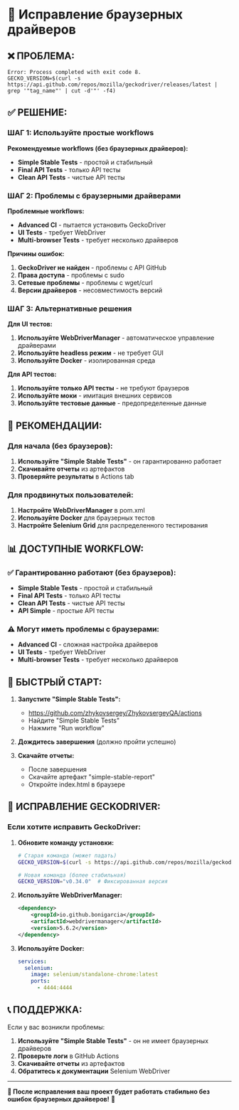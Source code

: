 # 🔧 Исправление браузерных драйверов

## ❌ **ПРОБЛЕМА:**
```
Error: Process completed with exit code 8.
GECKO_VERSION=$(curl -s https://api.github.com/repos/mozilla/geckodriver/releases/latest | grep '"tag_name"' | cut -d'"' -f4)
```

## ✅ **РЕШЕНИЕ:**

### **ШАГ 1: Используйте простые workflows**

**Рекомендуемые workflows (без браузерных драйверов):**
- **Simple Stable Tests** - простой и стабильный
- **Final API Tests** - только API тесты
- **Clean API Tests** - чистые API тесты

### **ШАГ 2: Проблемы с браузерными драйверами**

**Проблемные workflows:**
- **Advanced CI** - пытается установить GeckoDriver
- **UI Tests** - требует WebDriver
- **Multi-browser Tests** - требует несколько драйверов

**Причины ошибок:**
1. **GeckoDriver не найден** - проблемы с API GitHub
2. **Права доступа** - проблемы с sudo
3. **Сетевые проблемы** - проблемы с wget/curl
4. **Версии драйверов** - несовместимость версий

### **ШАГ 3: Альтернативные решения**

**Для UI тестов:**
1. **Используйте WebDriverManager** - автоматическое управление драйверами
2. **Используйте headless режим** - не требует GUI
3. **Используйте Docker** - изолированная среда

**Для API тестов:**
1. **Используйте только API тесты** - не требуют браузеров
2. **Используйте моки** - имитация внешних сервисов
3. **Используйте тестовые данные** - предопределенные данные

## 🚀 **РЕКОМЕНДАЦИИ:**

### **Для начала (без браузеров):**
1. **Используйте "Simple Stable Tests"** - он гарантированно работает
2. **Скачивайте отчеты** из артефактов
3. **Проверяйте результаты** в Actions tab

### **Для продвинутых пользователей:**
1. **Настройте WebDriverManager** в pom.xml
2. **Используйте Docker** для браузерных тестов
3. **Настройте Selenium Grid** для распределенного тестирования

## 📊 **ДОСТУПНЫЕ WORKFLOW:**

### **✅ Гарантированно работают (без браузеров):**
- **Simple Stable Tests** - простой и стабильный
- **Final API Tests** - только API тесты
- **Clean API Tests** - чистые API тесты
- **API Simple** - простые API тесты

### **⚠️ Могут иметь проблемы с браузерами:**
- **Advanced CI** - сложная настройка драйверов
- **UI Tests** - требует WebDriver
- **Multi-browser Tests** - требует несколько драйверов

## 🎯 **БЫСТРЫЙ СТАРТ:**

1. **Запустите "Simple Stable Tests":**
   - https://github.com/zhykovsergey/ZhykovsergeyQA/actions
   - Найдите "Simple Stable Tests"
   - Нажмите "Run workflow"

2. **Дождитесь завершения** (должно пройти успешно)

3. **Скачайте отчеты:**
   - После завершения
   - Скачайте артефакт "simple-stable-report"
   - Откройте index.html в браузере

## 🔧 **ИСПРАВЛЕНИЕ GECKODRIVER:**

### **Если хотите исправить GeckoDriver:**

1. **Обновите команду установки:**
   ```bash
   # Старая команда (может падать)
   GECKO_VERSION=$(curl -s https://api.github.com/repos/mozilla/geckodriver/releases/latest | grep '"tag_name"' | cut -d'"' -f4)
   
   # Новая команда (более стабильная)
   GECKO_VERSION="v0.34.0"  # Фиксированная версия
   ```

2. **Используйте WebDriverManager:**
   ```xml
   <dependency>
       <groupId>io.github.bonigarcia</groupId>
       <artifactId>webdrivermanager</artifactId>
       <version>5.6.2</version>
   </dependency>
   ```

3. **Используйте Docker:**
   ```yaml
   services:
     selenium:
       image: selenium/standalone-chrome:latest
       ports:
         - 4444:4444
   ```

## 📞 **ПОДДЕРЖКА:**

Если у вас возникли проблемы:

1. **Используйте "Simple Stable Tests"** - он не имеет браузерных драйверов
2. **Проверьте логи** в GitHub Actions
3. **Скачивайте отчеты** из артефактов
4. **Обратитесь к документации** Selenium WebDriver

---

**🎯 После исправления ваш проект будет работать стабильно без ошибок браузерных драйверов!** 🚀
